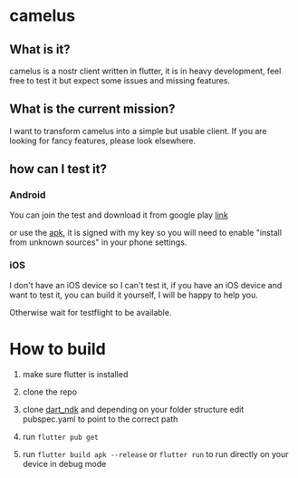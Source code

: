 # camelus

## What is it?

camelus is a nostr client written in flutter, it is in heavy development, feel free to test it but expect some issues and missing features.

## What is the current mission?

I want to transform camelus into a simple but usable client. If you are looking for fancy features, please look elsewhere.

## how can I test it?

### Android

You can join the test and download it from google play [link](https://camelus.app/)

or use the [apk](https://camelus.app/), it is signed with my key so you will need to enable "install from unknown sources" in your phone settings.

### iOS

I don't have an iOS device so I can't test it, if you have an iOS device and want to test it, you can build it yourself, I will be happy to help you.

Otherwise wait for testflight to be available.


# How to build

1. make sure flutter is installed

2. clone the repo

3. clone [dart_ndk](https://github.com/relaystr/dart_ndk) and depending on your folder structure edit pubspec.yaml to point to the correct path

4. run `flutter pub get`

5. run `flutter build apk --release` or `flutter run` to run directly on your device in debug mode